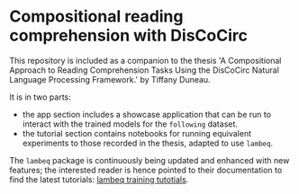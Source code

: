 # Compositional reading comprehension with DisCoCirc

This repository is included as a companion to the thesis 'A Compositional Approach to Reading Comprehension Tasks Using
the DisCoCirc Natural Language Processing Framework.' by Tiffany Duneau.

It is in two parts: 
- the app section includes a showcase application that can be run to interact with the trained models 
for the `following` dataset.
- the tutorial section contains notebooks for running equivalent experiments to those recorded in the thesis, 
adapted to use `lambeq`.

The `lambeq` package is continuously being updated and enhanced with new features; the interested reader is hence
pointed to their documentation to find the latest tutorials:
[lambeq training tutotials](https://docs.quantinuum.com/lambeq/training.html).